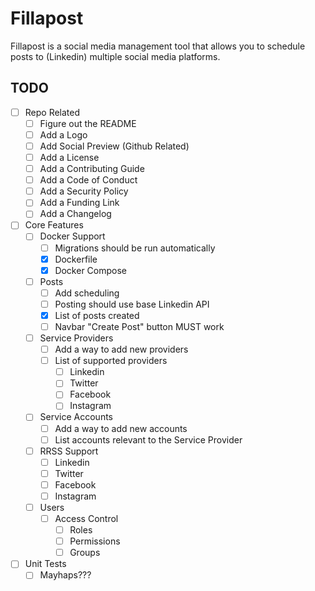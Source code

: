 # Fillapost

Fillapost is a social media management tool that allows you to schedule posts to (Linkedin) multiple social media platforms.

## TODO

-   [ ] Repo Related
    -   [ ] Figure out the README
    -   [ ] Add a Logo
    -   [ ] Add Social Preview (Github Related)
    -   [ ] Add a License
    -   [ ] Add a Contributing Guide
    -   [ ] Add a Code of Conduct
    -   [ ] Add a Security Policy
    -   [ ] Add a Funding Link
    -   [ ] Add a Changelog
-   [ ] Core Features
    -   [ ] Docker Support
        -   [ ] Migrations should be run automatically
        -   [x] Dockerfile
        -   [x] Docker Compose
    -   [ ] Posts
        -   [ ] Add scheduling
        -   [ ] Posting should use base Linkedin API
        -   [x] List of posts created
        -   [ ] Navbar "Create Post" button MUST work
    -   [ ] Service Providers
        -   [ ] Add a way to add new providers
        -   [ ] List of supported providers
            -   [ ] Linkedin
            -   [ ] Twitter
            -   [ ] Facebook
            -   [ ] Instagram
    -   [ ] Service Accounts
        -   [ ] Add a way to add new accounts
        -   [ ] List accounts relevant to the Service Provider
    -   [ ] RRSS Support
        -   [ ] Linkedin
        -   [ ] Twitter
        -   [ ] Facebook
        -   [ ] Instagram
    -   [ ] Users
        -   [ ] Access Control
            -   [ ] Roles
            -   [ ] Permissions
            -   [ ] Groups
-   [ ] Unit Tests
    -   [ ] Mayhaps???
